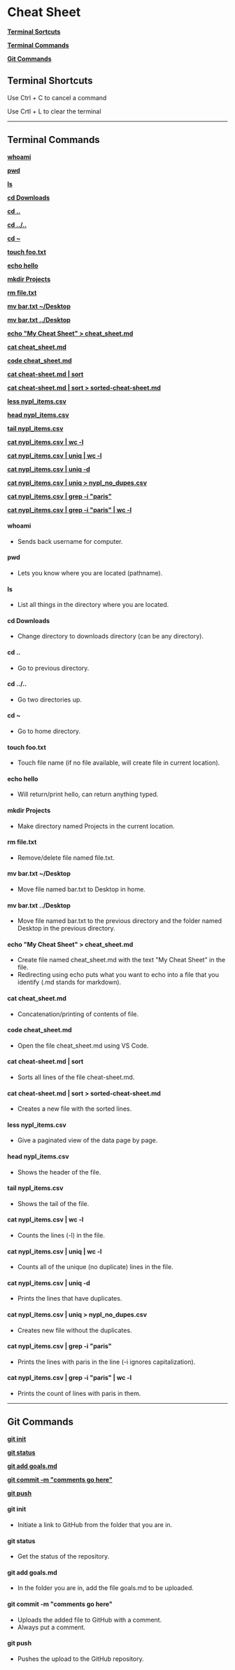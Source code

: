 # Cheat Sheet

**[Terminal Sortcuts](#terminal-shortcuts)**

**[Terminal Commands](#terminal-shortcuts)**

**[Git Commands](#git-commands)**


## Terminal Shortcuts
Use Ctrl + C to cancel a command

Use Crtl + L to clear the terminal
***

## Terminal Commands

**[whoami](#whoami)**

**[pwd](#pwd)**

**[ls](#ls)**

**[cd Downloads](#cd-downloads)**

**[cd ..](#cd-..)**

**[cd ../..](#cd-../..)**

**[cd ~](#cd-~)**

**[touch foo.txt](#touch-foo.txt)**

**[echo hello](#echo-hello)**

**[mkdir Projects](#mkdir-projects)**

**[rm file.txt](#rm-file.txt)**

**[mv bar.txt ~/Desktop](#mv-bar.txt-~/Desktop)**

**[mv bar.txt ../Desktop](#mv-bar.txt-~/Desktop)**

**[echo "My Cheat Sheet" > cheat_sheet.md](#echo-"My-Cheat-Sheet"->-cheat_sheet.md)**

**[cat cheat_sheet.md](#cat-cheat_sheet.md)**

**[code cheat_sheet.md](#code-cheat_sheet.md)**

**[cat cheat-sheet.md | sort](#cat-cheat-sheet.md-|-sort)**

**[cat cheat-sheet.md | sort > sorted-cheat-sheet.md](#cat-cheat-sheet.md-|-sort->-sorted-cheat-sheet.md)**

**[less nypl_items.csv](#less-nypl_items.csv)**

**[head nypl_items.csv](#head-nypl_items.csv)**

**[tail nypl_items.csv](#tail-nypl_items.csv)**

**[cat nypl_items.csv | wc -l](#cat-nypl_items.csv-|-wc--l)**

**[cat nypl_items.csv | uniq | wc -l](#cat-nypl_items.csv-|-uniq-|-wc--l)**

**[cat nypl_items.csv | uniq -d](#cat-nypl_items.csv-|-uniq--d)**

**[cat nypl_items.csv | uniq > nypl_no_dupes.csv](#cat-nypl_items.csv-|-uniq->-nypl_no_dupes.csv)**

**[cat nypl_items.csv | grep -i "paris"](#cat-nypl_items.csv-|-grep--i-"paris")**

**[cat nypl_items.csv | grep -i "paris" | wc -l](#cat-nypl_items.csv-|-grep--i-"paris"-|-wc--l)**



#### **whoami**
- Sends back username for computer.

#### **pwd**
- Lets you know where you are located (pathname).

#### **ls**
- List all things in the directory where you are located.

#### **cd Downloads**
- Change directory to downloads directory (can be any directory).

#### **cd ..**
- Go to previous directory.

#### **cd ../..**
- Go two directories up.

#### **cd ~**
- Go to home directory.

#### **touch foo.txt**
- Touch file name (if no file available, will create file in current location).

#### **echo hello**
- Will return/print hello, can return anything typed.

#### **mkdir Projects**
- Make directory named Projects in the current location.

#### **rm file.txt**
- Remove/delete file named file.txt.

#### **mv bar.txt ~/Desktop**
- Move file named bar.txt to Desktop in home.

#### **mv bar.txt ../Desktop**
- Move file named bar.txt to the previous directory and the folder named Desktop in the previous directory.

#### **echo "My Cheat Sheet" > cheat_sheet.md**
- Create file named cheat_sheet.md with the text "My Cheat Sheet" in the file.
- Redirecting using echo puts what you want to echo into a file that you identify (.md stands for markdown).

#### **cat cheat_sheet.md**
- Concatenation/printing of contents of file.

#### **code cheat_sheet.md**
- Open the file cheat_sheet.md using VS Code.

#### **cat cheat-sheet.md | sort**
- Sorts all lines of the file cheat-sheet.md.

#### **cat cheat-sheet.md | sort > sorted-cheat-sheet.md**
- Creates a new file with the sorted lines.

#### **less nypl_items.csv**
- Give a paginated view of the data page by page.

#### **head nypl_items.csv**
- Shows the header of the file.

#### **tail nypl_items.csv**
- Shows the tail of the file.

#### **cat nypl_items.csv | wc -l**
- Counts the lines (-l) in the file.

#### **cat nypl_items.csv | uniq | wc -l**
- Counts all of the unique (no duplicate) lines in the file.

#### **cat nypl_items.csv | uniq -d**
- Prints the lines that have duplicates.

#### **cat nypl_items.csv | uniq > nypl_no_dupes.csv**
- Creates new file without the duplicates.

#### **cat nypl_items.csv | grep -i "paris"**
- Prints the lines with paris in the line (-i ignores capitalization).

#### **cat nypl_items.csv | grep -i "paris" | wc -l**
- Prints the count of lines with paris in them.
***


## Git Commands

**[git init](#git-init)**

**[git status](#git-status)**

**[git add goals.md](#git-add-goals.md)**

**[git commit -m "comments go here"](#git-commit--m-"comments-go-here")**

**[git push](#git-push)**


#### git init
- Initiate a link to GitHub from the folder that you are in.

#### git status
- Get the status of the repository.

#### git add goals.md
- In the folder you are in, add the file goals.md to be uploaded.

#### git commit -m "comments go here"
- Uploads the added file to GitHub with a comment.
- Always put a comment.

#### git push
- Pushes the upload to the GitHub repository.
